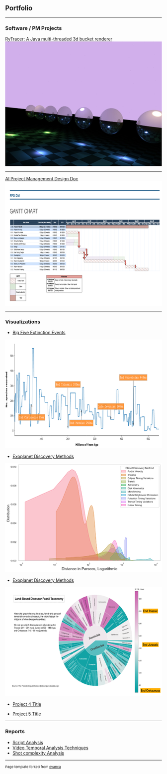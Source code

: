 ## Portfolio

---

### Software / PM Projects

[RyTracer: A Java multi-threaded 3d bucket renderer](https://github.com/ryanamundson1/ry_tracer)
<img src="images/ball_lineup.jpeg?raw=true" width="600" height="400"/>

---
[AI Project Management Design Doc]([/images/project_management_gantt.png](https://github.com/ryanamundson1/MSDS/blob/8733e940bbbd9d2086d59579f9dc03056f0a961a/MSDS-475/RyanAmundson_Final_FPD.pdf))
<img src="images/project_management_gantt.png?raw=true" width="600" height="400"/>

---

### Visualizations

- [Big Five Extinction Events](https://github.com/ryanamundson1/MSDS/blob/main/MSDS-455/assignment1_ryan_amundson.ipynb)
<img src="https://github.com/ryanamundson1/MSDS/blob/c31458ba0683217f96a7e91d064bc7971d856003/MSDS-455/assignment1_biodiversity.png" width="600" height="350"/>

- [Exoplanet Discovery Methods](https://github.com/ryanamundson1/MSDS/blob/main/MSDS-455/assignment2_ryan_amundson.ipynb)
<img src="https://github.com/ryanamundson1/MSDS/blob/c31458ba0683217f96a7e91d064bc7971d856003/MSDS-455/exo_planet_nasa_v2.png" width="600" height="350"/>

- [Exoplanet Discovery Methods](https://github.com/ryanamundson1/MSDS/blob/main/MSDS-455/assignment2_ryan_amundson.ipynb)
<img src="https://github.com/ryanamundson1/MSDS/blob/c31458ba0683217f96a7e91d064bc7971d856003/MSDS-455/Ryan_Amundson_Assignment_3_hier.pdf" width="600" height="350"/>

- [Project 4 Title](http://example.com/)

- [Project 5 Title](http://example.com/)

---

### Reports

- [Script Analysis](
https://github.com/ryanamundson1/MSDS/blob/3501d1461b6bc5e88af06cd560c7f9e61351442e/MSDS-453/RDA_final_assignment.pdf)
- [Video Temporal Analysis Techniques](https://github.com/ryanamundson1/MSDS/blob/3501d1461b6bc5e88af06cd560c7f9e61351442e/MSDS-498/RDA_final_assignment_498.pdf)
- [Shot complexity Analysis](https://github.com/ryanamundson1/MSDS/blob/8733e940bbbd9d2086d59579f9dc03056f0a961a/MSDS-458/RyanAmundson_final_assignment.pdf)


---
<p style="font-size:11px">Page template forked from <a href="https://github.com/evanca/quick-portfolio">evanca</a></p>
<!-- Remove above link if you don't want to attibute -->
